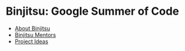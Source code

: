 # Binjitsu: Google Summer of Code

- [About Binjitsu](about.md)
- [Binjitsu Mentors](mentors.md)
- [Project Ideas](ideas)

